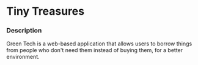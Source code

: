 # Tiny Treasures

### Description

Green Tech is a web-based application that allows users to borrow things from people who don't need them instead of buying them, for a better environment.

